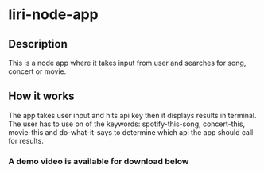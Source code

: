 # liri-node-app
<h2> Description </h2>
This is a node app where it takes input from user and searches for song, concert or movie. 

<h2> How it works </h2>
The app takes user input and hits api key then it displays results in terminal. The user has to use on of the keywords: spotify-this-song, concert-this, movie-this and do-what-it-says to determine which api the app should call for results.

<h3> A demo video is available for download below </h3>

